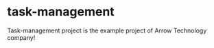 task-management
===============

Task-management project is the example project of Arrow Technology company!
